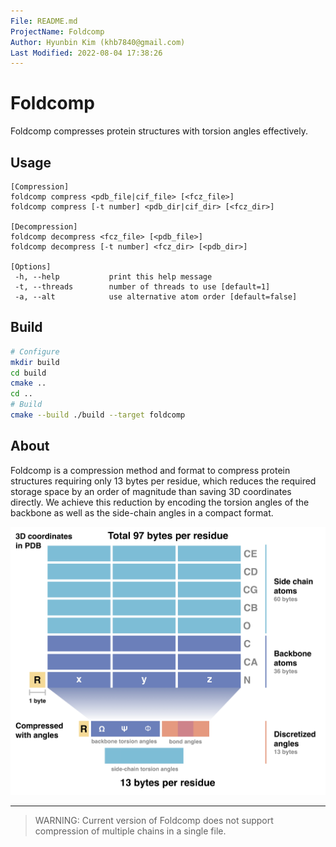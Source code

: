 ```yaml
---
File: README.md
ProjectName: Foldcomp
Author: Hyunbin Kim (khb7840@gmail.com)
Last Modified: 2022-08-04 17:38:26
---
```


# Foldcomp
Foldcomp compresses protein structures with torsion angles effectively.

## Usage
```
[Compression]
foldcomp compress <pdb_file|cif_file> [<fcz_file>]
foldcomp compress [-t number] <pdb_dir|cif_dir> [<fcz_dir>]

[Decompression]
foldcomp decompress <fcz_file> [<pdb_file>]
foldcomp decompress [-t number] <fcz_dir> [<pdb_dir>]

[Options]
 -h, --help           print this help message
 -t, --threads        number of threads to use [default=1]
 -a, --alt            use alternative atom order [default=false]
```

## Build
```sh
# Configure
mkdir build
cd build
cmake ..
cd ..
# Build
cmake --build ./build --target foldcomp
```


## About

Foldcomp is a compression method and format to compress protein structures requiring only 13 bytes per residue, which reduces the required storage space by an order of magnitude than saving 3D coordinates directly. We achieve this reduction by encoding the torsion angles of the backbone as well as the side-chain angles in a compact format.

![abstract](.github/img/Abstract.jpg)

---

> WARNING: Current version of Foldcomp does not support compression of multiple chains in a single file.